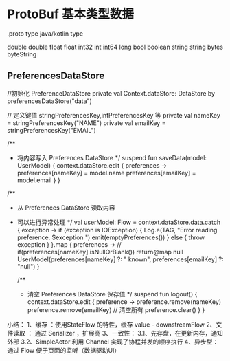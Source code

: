 # ProtoBuf 基本类型数据

.proto type java/kotlin type

double double float float int32 int int64 long bool boolean string string bytes byteString

## PreferencesDataStore

//初始化 PreferenceDataStore private val Context.dataStore: DataStore<Preferences> by
preferencesDataStore("data")

// 定义键值 stringPreferencesKey,intPreferencesKey 等 private val nameKey = stringPreferencesKey("NAME")
private val emailKey = stringPreferencesKey("EMAIL")

/**

* 将内容写入 Preferences DataStore
  */ suspend fun saveData(model: UserModel) { context.dataStore.edit { preferences ->
  preferences[nameKey] = model.name preferences[emailKey] = model.email } }

/**

* 从 Preferences DataStore 读取内容
* 可以进行异常处理
  */ val userModel: Flow<UserModel> = context.dataStore.data.catch { exception ->
  if (exception is IOException) { Log.e(TAG, "Error reading preference. $exception ")
  emit(emptyPreferences())
  } else { throw exception } }.map { preferences ->
  // if(preferences[nameKey].isNullOrBlank()) return@map null UserModel(preferences[nameKey] ?: "
  known", preferences[emailKey] ?: "null")
  }

  /**
    * 清空 Preferences DataStore 保存值
      */ suspend fun logout() { context.dataStore.edit { preference ->
      preference.remove(nameKey)
      preference.remove(emailKey)
      // 清空所有 preference.clear()
      } }

小结： 1、缓存 ：使用StateFlow 的特性，缓存 value - downstreamFlow 
      2、文件读取 ： 通过 Serializer ，扩展高
      3、一致性：
              3.1、先存盘，在更新内存，通知外部
              3.2、SimpleActor 利用 Channel 实现了协程并发的顺序执行 
      4、异步型：通过 Flow 便于页面的监听（数据驱动UI） 